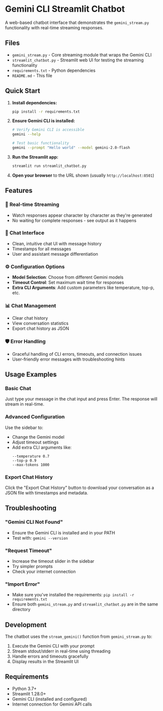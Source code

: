 # Gemini CLI Streamlit Chatbot

A web-based chatbot interface that demonstrates the `gemini_stream.py` functionality with real-time streaming responses.

## Files

- `gemini_stream.py` - Core streaming module that wraps the Gemini CLI
- `streamlit_chatbot.py` - Streamlit web UI for testing the streaming functionality
- `requirements.txt` - Python dependencies
- `README.md` - This file

## Quick Start

1. **Install dependencies:**
   ```bash
   pip install -r requirements.txt
   ```

2. **Ensure Gemini CLI is installed:**
   ```bash
   # Verify Gemini CLI is accessible
   gemini --help
   
   # Test basic functionality
   gemini --prompt "Hello world" --model gemini-2.0-flash
   ```

3. **Run the Streamlit app:**
   ```bash
   streamlit run streamlit_chatbot.py
   ```

4. **Open your browser** to the URL shown (usually `http://localhost:8501`)

## Features

### 🤖 **Real-time Streaming**
- Watch responses appear character by character as they're generated
- No waiting for complete responses - see output as it happens

### 💬 **Chat Interface**
- Clean, intuitive chat UI with message history
- Timestamps for all messages
- User and assistant message differentiation

### ⚙️ **Configuration Options**
- **Model Selection**: Choose from different Gemini models
- **Timeout Control**: Set maximum wait time for responses
- **Extra CLI Arguments**: Add custom parameters like temperature, top-p, etc.

### 📊 **Chat Management**
- Clear chat history
- View conversation statistics
- Export chat history as JSON

### 🛡️ **Error Handling**
- Graceful handling of CLI errors, timeouts, and connection issues
- User-friendly error messages with troubleshooting hints

## Usage Examples

### Basic Chat
Just type your message in the chat input and press Enter. The response will stream in real-time.

### Advanced Configuration
Use the sidebar to:
- Change the Gemini model
- Adjust timeout settings
- Add extra CLI arguments like:
  ```
  --temperature 0.7
  --top-p 0.9
  --max-tokens 1000
  ```

### Export Chat History
Click the "Export Chat History" button to download your conversation as a JSON file with timestamps and metadata.

## Troubleshooting

### "Gemini CLI Not Found"
- Ensure the Gemini CLI is installed and in your PATH
- Test with: `gemini --version`

### "Request Timeout"
- Increase the timeout slider in the sidebar
- Try simpler prompts
- Check your internet connection

### "Import Error"
- Make sure you've installed the requirements: `pip install -r requirements.txt`
- Ensure both `gemini_stream.py` and `streamlit_chatbot.py` are in the same directory

## Development

The chatbot uses the `stream_gemini()` function from `gemini_stream.py` to:
1. Execute the Gemini CLI with your prompt
2. Stream stdout/stderr in real-time using threading
3. Handle errors and timeouts gracefully
4. Display results in the Streamlit UI

## Requirements

- Python 3.7+
- Streamlit 1.28.0+
- Gemini CLI (installed and configured)
- Internet connection for Gemini API calls
